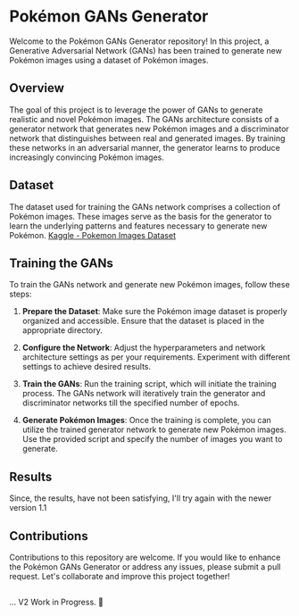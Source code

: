 # Pokémon GANs Generator

Welcome to the Pokémon GANs Generator repository! In this project, a Generative Adversarial Network (GANs) has been trained to generate new Pokémon images using a dataset of Pokémon images.

## Overview

The goal of this project is to leverage the power of GANs to generate realistic and novel Pokémon images. The GANs architecture consists of a generator network that generates new Pokémon images and a discriminator network that distinguishes between real and generated images. By training these networks in an adversarial manner, the generator learns to produce increasingly convincing Pokémon images.

## Dataset

The dataset used for training the GANs network comprises a collection of Pokémon images. These images serve as the basis for the generator to learn the underlying patterns and features necessary to generate new Pokémon. [Kaggle - Pokemon Images Dataset](https://www.kaggle.com/datasets/kvpratama/pokemon-images-dataset)

## Training the GANs

To train the GANs network and generate new Pokémon images, follow these steps:

1. **Prepare the Dataset**: Make sure the Pokémon image dataset is properly organized and accessible. Ensure that the dataset is placed in the appropriate directory.

2. **Configure the Network**: Adjust the hyperparameters and network architecture settings as per your requirements. Experiment with different settings to achieve desired results.

3. **Train the GANs**: Run the training script, which will initiate the training process. The GANs network will iteratively train the generator and discriminator networks till the specified number of epochs.

4. **Generate Pokémon Images**: Once the training is complete, you can utilize the trained generator network to generate new Pokémon images. Use the provided script and specify the number of images you want to generate.

## Results

Since, the results, have not been satisfying, I'll try again with the newer version 1.1

## Contributions

Contributions to this repository are welcome. If you would like to enhance the Pokémon GANs Generator or address any issues, please submit a pull request. Let's collaborate and improve this project together!

##

... V2 Work in Progress. 📝 
